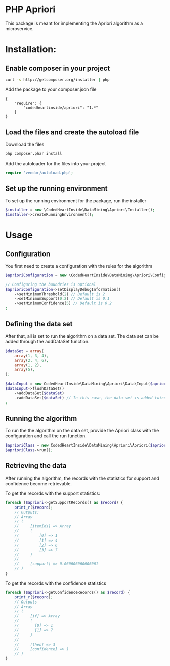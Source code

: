 PHP Apriori
===========

This package is meant for implementing the Apriori algorithm as a microservice.

# Installation:

## Enable composer in your project

```bash
curl -s http://getcomposer.org/installer | php
```

Add the package to your composer.json file

```
{
    "require": {
        "codedheartinside/apriori": "1.*"
    }
}
```

## Load the files and create the autoload file

Download the files

```bash
php composer.phar install
```

Add the autoloader for the files into your project

```php
require 'vendor/autoload.php';
```

## Set up the running environment

To set up the running environment for the package, run the installer

```php
$installer = new \CodedHeartInside\DataMining\Apriori\Installer();
$installer->createRunningEnvironment();
```

# Usage

## Configuration

You first need to create a configuration with the rules for the algorithm

```php
$aprioriConfiguration = new \CodedHeartInside\DataMining\Apriori\Configuration();

// Configuring the boundries is optional
$aprioriConfiguration->setDisplayDebugInformation()
    ->setMinimumThreshold(2) // Default is 2
    ->setMinimumSupport(0.2) // Default is 0.1
    ->setMinimumConfidence(5) // Default is 0.2
;
```

## Defining the data set
After that, all is set to run the algorithm on a data set. The data set can be added through the addDataSet function.

```php
$dataSet = array(
    array(1, 3, 4),
    array(2, 4, 6),
    array(1, 2),
    array(5),
);

$dataInput = new CodedHeartInside\DataMining\Apriori\Data\Input($aprioriConfiguration);
$dataInput->flushDataSet()
    ->addDataSet($dataSet)
    ->addDataSet($dataSet) // In this case, the data set is added twice to create more testing data
;
```

## Running the algorithm

To run the the algorithm on the data set, provide the Apriori class with the configuration and call the run function.

```php
$aprioriClass = new CodedHeartInside\DataMining\Apriori\Apriori($aprioriConfiguration);
$aprioriClass->run();
```

## Retrieving the data

After running the algorithm, the records with the statistics for support and confidence become retrievable.

To get the records with the support statistics:

```php
foreach ($apriori->getSupportRecords() as $record) {
    print_r($record);
    // Outputs:
    // Array
    // (
    //     [itemIds] => Array
    //     (
    //         [0] => 1
    //         [1] => 4
    //         [2] => 6
    //         [3] => 7
    //     )
    //
    //     [support] => 0.060606060606061
    // )
}
```

To get the records with the confidence statistics

```php
foreach ($apriori->getConfidenceRecords() as $record) {
    print_r($record);
    // Outputs
    // Array
    // (
    //     [if] => Array
    //     (
    //       [0] => 1
    //       [1] => 7
    //     )
    //
    //     [then] => 3
    //     [confidence] => 1
    // )
}
```